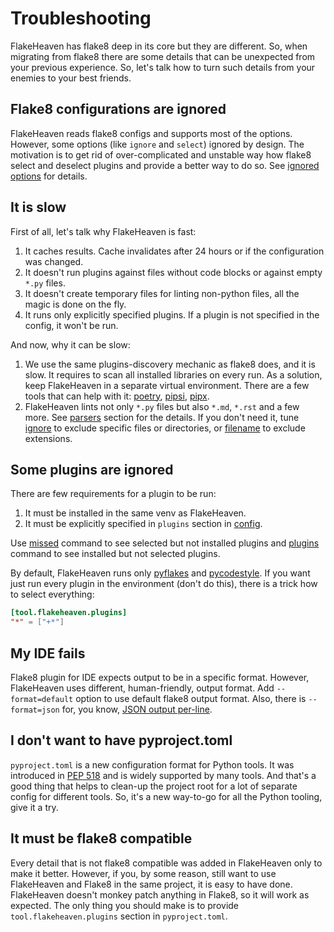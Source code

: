 # Troubleshooting

FlakeHeaven has flake8 deep in its core but they are different. So, when migrating from flake8 there are some details that can be unexpected from your previous experience. So, let's talk how to turn such details from your enemies to your best friends.

## Flake8 configurations are ignored

FlakeHeaven reads flake8 configs and supports most of the options. However, some options (like `ignore` and `select`) ignored by design. The motivation is to get rid of over-complicated and unstable way how flake8 select and deselect plugins and provide a better way to do so. See [ignored options](https://github.com/flakeheaven/flakeheaven/blob/main/docs/config.md#ignored-options) for details.

## It is slow

First of all, let's talk why FlakeHeaven is fast:

1. It caches results. Cache invalidates after 24 hours or if the configuration was changed.
1. It doesn't run plugins against files without code blocks or against empty `*.py` files.
1. It doesn't create temporary files for linting non-python files, all the magic is done on the fly.
1. It runs only explicitly specified plugins. If a plugin is not specified in the config, it won't be run.

And now, why it can be slow:

1. We use the same plugins-discovery mechanic as flake8 does, and it is slow. It requires to scan all installed libraries on every run. As a solution, keep FlakeHeaven in a separate virtual environment. There are a few tools that can help with it: [poetry](https://python-poetry.org/docs/master/basic-usage/#using-your-virtual-environment), [pipsi](https://github.com/mitsuhiko/pipsi), [pipx](https://github.com/pipxproject/pipx).
1. FlakeHeaven lints not only `*.py` files but also `*.md`, `*.rst` and a few more. See [parsers](parsers) section for the details. If you don't need it, tune [ignore](https://flake8.pycqa.org/en/latest/user/options.html#cmdoption-flake8-ignore) to exclude specific files or directories, or [filename](https://flake8.pycqa.org/en/latest/user/options.html#cmdoption-flake8-filename) to exclude extensions.

## Some plugins are ignored

There are few requirements for a plugin to be run:

1. It must be installed in the same venv as FlakeHeaven.
1. It must be explicitly specified in `plugins` section in [config](config).

Use [missed](commands/missed) command to see selected but not installed plugins and [plugins](commands/plugins) command to see installed but not selected plugins.

By default, FlakeHeaven runs only [pyflakes](https://github.com/PyCQA/pyflakes) and [pycodestyle](https://github.com/PyCQA/pycodestyle). If you want just run every plugin in the environment (don't do this), there is a trick how to select everything:

```toml
[tool.flakeheaven.plugins]
"*" = ["+*"]
```

## My IDE fails

Flake8 plugin for IDE expects output to be in a specific format. However, FlakeHeaven uses different, human-friendly, output format. Add `--format=default` option to use default flake8 output format. Also, there is `--format=json` for, you know, [JSON output per-line](http://ndjson.org/).

## I don't want to have pyproject.toml

`pyproject.toml` is a new configuration format for Python tools. It was introduced in [PEP 518](https://www.python.org/dev/peps/pep-0518/) and is widely supported by many tools. And that's a good thing that helps to clean-up the project root for a lot of separate config for different tools. So, it's a new way-to-go for all the Python tooling, give it a try.

## It must be flake8 compatible

Every detail that is not flake8 compatible was added in FlakeHeaven only to make it better. However, if you, by some reason, still want to use FlakeHeaven and Flake8 in the same project, it is easy to have done. FlakeHeaven doesn't monkey patch anything in Flake8, so it will work as expected. The only thing you should make is to provide `tool.flakeheaven.plugins` section in `pyproject.toml`.
